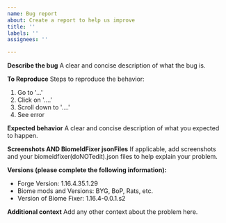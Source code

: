 ```yaml
---
name: Bug report
about: Create a report to help us improve
title: ''
labels: ''
assignees: ''

---
```


**Describe the bug**
A clear and concise description of what the bug is.

**To Reproduce**
Steps to reproduce the behavior:
1. Go to '...'
2. Click on '....'
3. Scroll down to '....'
4. See error

**Expected behavior**
A clear and concise description of what you expected to happen.

**Screenshots AND BiomeIdFixer jsonFiles**
If applicable, add screenshots and your biomeidfixer(doNOTedit).json files to help explain your problem.

**Versions (please complete the following information):**
 - Forge Version: 1.16.4.35.1.29
 - Biome mods and Versions: BYG, BoP, Rats, etc.
 - Version of Biome Fixer: 1.16.4-0.0.1.s2 

**Additional context**
Add any other context about the problem here.
